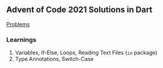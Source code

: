 ## Advent of Code 2021 Solutions in Dart

[Problems](https://adventofcode.com/2021)

### Learnings

1. Variables, If-Else, Loops, Reading Text Files (`io` package)
2. Type Annotations, Switch-Case
